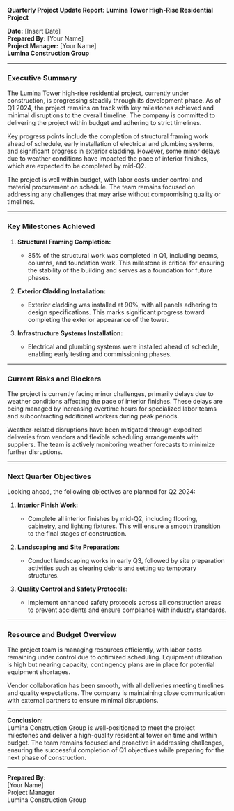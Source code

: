 

**Quarterly Project Update Report: Lumina Tower High-Rise Residential Project**

**Date:** [Insert Date]  
**Prepared By:** [Your Name]  
**Project Manager:** [Your Name]  
**Lumina Construction Group**  

---

### **Executive Summary**

The Lumina Tower high-rise residential project, currently under construction, is progressing steadily through its development phase. As of Q1 2024, the project remains on track with key milestones achieved and minimal disruptions to the overall timeline. The company is committed to delivering the project within budget and adhering to strict timelines.

Key progress points include the completion of structural framing work ahead of schedule, early installation of electrical and plumbing systems, and significant progress in exterior cladding. However, some minor delays due to weather conditions have impacted the pace of interior finishes, which are expected to be completed by mid-Q2.

The project is well within budget, with labor costs under control and material procurement on schedule. The team remains focused on addressing any challenges that may arise without compromising quality or timelines.

---

### **Key Milestones Achieved**

1. **Structural Framing Completion:**  
   - 85% of the structural work was completed in Q1, including beams, columns, and foundation work. This milestone is critical for ensuring the stability of the building and serves as a foundation for future phases.

2. **Exterior Cladding Installation:**  
   - Exterior cladding was installed at 90%, with all panels adhering to design specifications. This marks significant progress toward completing the exterior appearance of the tower.

3. **Infrastructure Systems Installation:**  
   - Electrical and plumbing systems were installed ahead of schedule, enabling early testing and commissioning phases.

---

### **Current Risks and Blockers**

The project is currently facing minor challenges, primarily delays due to weather conditions affecting the pace of interior finishes. These delays are being managed by increasing overtime hours for specialized labor teams and subcontracting additional workers during peak periods.

Weather-related disruptions have been mitigated through expedited deliveries from vendors and flexible scheduling arrangements with suppliers. The team is actively monitoring weather forecasts to minimize further disruptions.

---

### **Next Quarter Objectives**

Looking ahead, the following objectives are planned for Q2 2024:

1. **Interior Finish Work:**  
   - Complete all interior finishes by mid-Q2, including flooring, cabinetry, and lighting fixtures. This will ensure a smooth transition to the final stages of construction.

2. **Landscaping and Site Preparation:**  
   - Conduct landscaping works in early Q3, followed by site preparation activities such as clearing debris and setting up temporary structures.

3. **Quality Control and Safety Protocols:**  
   - Implement enhanced safety protocols across all construction areas to prevent accidents and ensure compliance with industry standards.

---

### **Resource and Budget Overview**

The project team is managing resources efficiently, with labor costs remaining under control due to optimized scheduling. Equipment utilization is high but nearing capacity; contingency plans are in place for potential equipment shortages.

Vendor collaboration has been smooth, with all deliveries meeting timelines and quality expectations. The company is maintaining close communication with external partners to ensure minimal disruptions.

---

**Conclusion:**  
Lumina Construction Group is well-positioned to meet the project milestones and deliver a high-quality residential tower on time and within budget. The team remains focused and proactive in addressing challenges, ensuring the successful completion of Q1 objectives while preparing for the next phase of construction.

--- 

**Prepared By:**  
[Your Name]  
Project Manager  
Lumina Construction Group